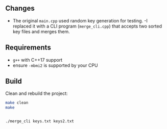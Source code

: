 
## Changes
- The original `main.cpp` used random key generation for testing.
-I replaced it with a CLI program (`merge_cli.cpp`) that accepts two sorted key files and merges them.

## Requirements
- `g++` with C++17 support
-  ensure `-mbmi2` is supported by your CPU

## Build
Clean and rebuild the project:

```bash
make clean
make


./merge_cli keys.txt keys2.txt